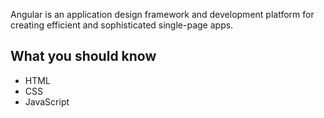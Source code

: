 Angular is an application design framework and development platform for creating efficient and sophisticated single-page apps.

## What you should know
- HTML
- CSS
- JavaScript

